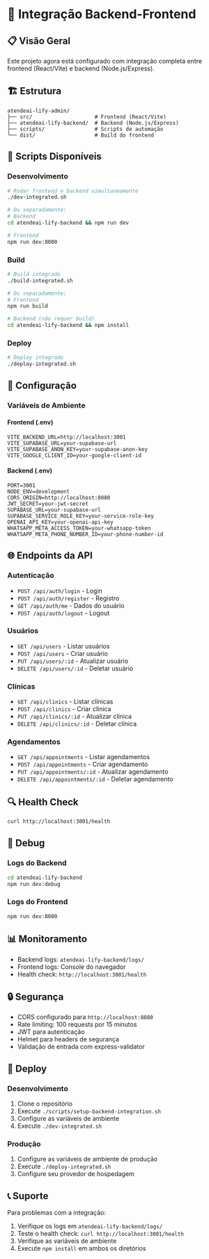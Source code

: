 # 🔗 Integração Backend-Frontend

## 📋 Visão Geral

Este projeto agora está configurado com integração completa entre frontend (React/Vite) e backend (Node.js/Express).

## 🏗️ Estrutura

```
atendeai-lify-admin/
├── src/                    # Frontend (React/Vite)
├── atendeai-lify-backend/  # Backend (Node.js/Express)
├── scripts/                # Scripts de automação
└── dist/                   # Build do frontend
```

## 🚀 Scripts Disponíveis

### Desenvolvimento
```bash
# Rodar frontend e backend simultaneamente
./dev-integrated.sh

# Ou separadamente:
# Backend
cd atendeai-lify-backend && npm run dev

# Frontend
npm run dev:8080
```

### Build
```bash
# Build integrado
./build-integrated.sh

# Ou separadamente:
# Frontend
npm run build

# Backend (não requer build)
cd atendeai-lify-backend && npm install
```

### Deploy
```bash
# Deploy integrado
./deploy-integrated.sh
```

## 🔧 Configuração

### Variáveis de Ambiente

#### Frontend (.env)
```env
VITE_BACKEND_URL=http://localhost:3001
VITE_SUPABASE_URL=your-supabase-url
VITE_SUPABASE_ANON_KEY=your-supabase-anon-key
VITE_GOOGLE_CLIENT_ID=your-google-client-id
```

#### Backend (.env)
```env
PORT=3001
NODE_ENV=development
CORS_ORIGIN=http://localhost:8080
JWT_SECRET=your-jwt-secret
SUPABASE_URL=your-supabase-url
SUPABASE_SERVICE_ROLE_KEY=your-service-role-key
OPENAI_API_KEY=your-openai-api-key
WHATSAPP_META_ACCESS_TOKEN=your-whatsapp-token
WHATSAPP_META_PHONE_NUMBER_ID=your-phone-number-id
```

## 🌐 Endpoints da API

### Autenticação
- `POST /api/auth/login` - Login
- `POST /api/auth/register` - Registro
- `GET /api/auth/me` - Dados do usuário
- `POST /api/auth/logout` - Logout

### Usuários
- `GET /api/users` - Listar usuários
- `POST /api/users` - Criar usuário
- `PUT /api/users/:id` - Atualizar usuário
- `DELETE /api/users/:id` - Deletar usuário

### Clínicas
- `GET /api/clinics` - Listar clínicas
- `POST /api/clinics` - Criar clínica
- `PUT /api/clinics/:id` - Atualizar clínica
- `DELETE /api/clinics/:id` - Deletar clínica

### Agendamentos
- `GET /api/appointments` - Listar agendamentos
- `POST /api/appointments` - Criar agendamento
- `PUT /api/appointments/:id` - Atualizar agendamento
- `DELETE /api/appointments/:id` - Deletar agendamento

## 🔍 Health Check

```bash
curl http://localhost:3001/health
```

## 🐛 Debug

### Logs do Backend
```bash
cd atendeai-lify-backend
npm run dev:debug
```

### Logs do Frontend
```bash
npm run dev:8080
```

## 📊 Monitoramento

- Backend logs: `atendeai-lify-backend/logs/`
- Frontend logs: Console do navegador
- Health check: `http://localhost:3001/health`

## 🔒 Segurança

- CORS configurado para `http://localhost:8080`
- Rate limiting: 100 requests por 15 minutos
- JWT para autenticação
- Helmet para headers de segurança
- Validação de entrada com express-validator

## 🚀 Deploy

### Desenvolvimento
1. Clone o repositório
2. Execute `./scripts/setup-backend-integration.sh`
3. Configure as variáveis de ambiente
4. Execute `./dev-integrated.sh`

### Produção
1. Configure as variáveis de ambiente de produção
2. Execute `./deploy-integrated.sh`
3. Configure seu provedor de hospedagem

## 📞 Suporte

Para problemas com a integração:
1. Verifique os logs em `atendeai-lify-backend/logs/`
2. Teste o health check: `curl http://localhost:3001/health`
3. Verifique as variáveis de ambiente
4. Execute `npm install` em ambos os diretórios
